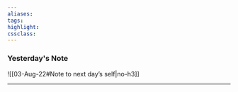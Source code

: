 ```yaml
---
aliases:  
tags:
highlight:  
cssclass:
---
```


### Yesterday's Note
 ![[03-Aug-22#Note to next day’s self|no-h3]]

--- 

